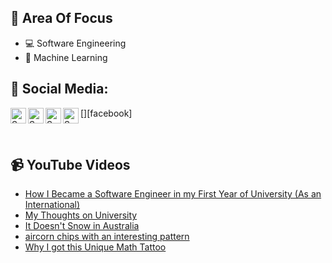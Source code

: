 ## 🧠 Area Of Focus

- 💻 Software Engineering
- 🤖 Machine Learning

## 📰 Social Media:

[<img align="left" alt="Somethea Siek | LinkedIn" width="25px" src="https://cdn.jsdelivr.net/npm/simple-icons@v3/icons/linkedin.svg" />][linkedin]
[<img align="left" alt="Somethea Siek | YouTube" width="25px" src="https://cdn.jsdelivr.net/npm/simple-icons@v3/icons/youtube.svg" />][youtube]
[<img align="left" alt="Somethea Siek | Instagram" width="25px" src="https://cdn.jsdelivr.net/npm/simple-icons@v3/icons/instagram.svg" />][instagram]
[<img align="left" alt="Somethea Siek | Facebook" width="25px" src="https://cdn.jsdelivr.net/npm/simple-icons@v3/icons/facebook.svg" />][facebook]

<br>

## 📹 YouTube Videos

<!-- YOUTUBE:START -->
- [How I Became a Software Engineer in my First Year of University (As an International)](https://www.youtube.com/watch?v=Ic5gBXGjkuw)
- [My Thoughts on University](https://www.youtube.com/watch?v=1rU3m_zOvVg)
- [It Doesn&#39;t Snow in Australia](https://www.youtube.com/watch?v=k78dty04DmE)
- [aircorn chips with an interesting pattern](https://www.youtube.com/watch?v=mCcCyc0uy_I)
- [Why I got this Unique Math Tattoo](https://www.youtube.com/watch?v=kr7ZrE-GYdU)
<!-- YOUTUBE:END -->

[linkedin]: https://www.linkedin.com/in/sometheasiek/
[youtube]: https://www.youtube.com/channel/UC7axd1HuwGRrcFL5bKG9niQ
[instagram]: https://www.instagram.com/sometheasiekswx2/
